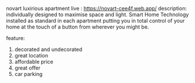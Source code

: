 novart luxirious apartment live : https://novart-cee4f.web.app/ description:
individually designed to maximise space and light. Smart Home Technology
installed as standard in each apartment putting you in total control of your
home at the touch of a button from wherever you might be.

feature:

1. decorated and undecorated
2. great location
3. affordable price
4. great offer
5. car parking
